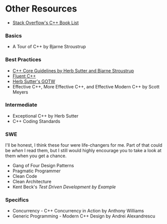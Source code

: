 # Other Resources

* [Stack Overflow's C++ Book List](https://stackoverflow.com/questions/388242/the-definitive-c-book-guide-and-list)

### Basics
* A Tour of C++ by Bjarne Stroustrup

### Best Practices
* [C++ Core Guidelines by Herb Sutter and Bjarne Stroustrup](https://isocpp.github.io/CppCoreGuidelines/CppCoreGuidelines)
* [Fluent C++](https://www.fluentcpp.com/)
* [Herb Sutter's GOTW](https://herbsutter.com/gotw/)
* Effective C++, More Effective C++, and Effective Modern C++ by Scott Meyers

### Intermediate
* Exceptional C++ by Herb Sutter
* C++ Coding Standards

### SWE
I'll be honest, I think these four were life-changers for me.
Part of that could be *when* I read them, but I still would highly encourage you to take a look at them when you get a chance.
* Gang of Four Design Patterns
* Pragmatic Programmer
* Clean Code
* Clean Architecture
* Kent Beck's *Test Driven Development by Example*

### Specifics
* Concurrency - C++ Concurrency in Action by Anthony Williams
* Generic Programming - Modern C++ Design by Andrei Alexandrescu